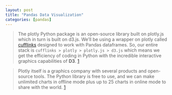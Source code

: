 ```yaml
---
layout: post
title: "Pandas Data Visualization"
categories: [pandas]
---
```


> The plotly Python package is an open-source library built on plotly.js which in turn is built on d3.js.
We’ll be using a wrapper on plotly called [cufflinks][2] designed to work with Pandas dataframes.
So, our entire stack is `cufflinks > plotly > plotly.js > d3.js` which means we get the efficiency of coding in Python with the incredible interactive graphics capabilities of **D3**. [1][1]

> Plotly itself is a graphics company with several products and open-source tools.
The Python library is free to use, and we can make unlimited charts in offline mode
plus up to 25 charts in online mode to share with the world. [1][1]



[1]: https://towardsdatascience.com/the-next-level-of-data-visualization-in-python-dd6e99039d5e "The Next Level of Data Visualization in Python"

[2]: https://github.com/santosjorge/cufflinks "Cufflinks"

[3]: http://nbviewer.ipython.org/gist/santosjorge/aba934a0d20023a136c2 "Plotly Visualization Cufflinks"
